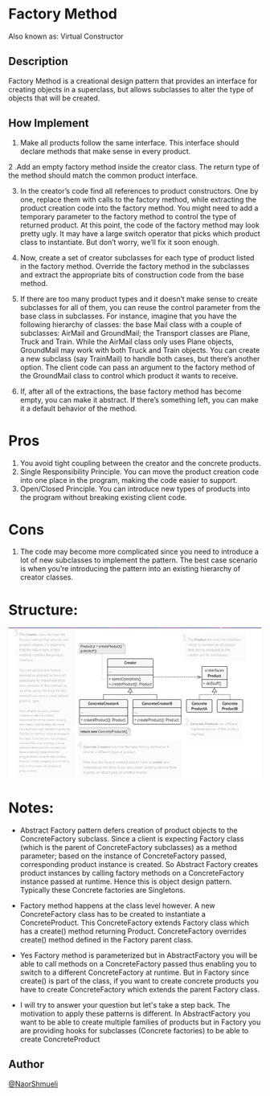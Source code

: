 ﻿# Factory Method

Also known as: Virtual Constructor


## Description

Factory Method is a creational design pattern that provides an interface for creating objects in a superclass, but allows subclasses to alter the type of objects that will be created.

## How Implement

 1. Make all products follow the same interface. This interface should declare methods that make sense in every product.

 2 .Add an empty factory method inside the creator class. The return type of the method should match the common product interface.

 3. In the creator’s code find all references to product constructors. One by one, replace them with calls to the factory method, while extracting the product creation code into the factory method.
    You might need to add a temporary parameter to the factory method to control the type of returned product.
    At this point, the code of the factory method may look pretty ugly. It may have a large switch operator that picks which product class to instantiate. But don’t worry, we’ll fix it soon enough.

 4. Now, create a set of creator subclasses for each type of product listed in the factory method. Override the factory method in the subclasses and extract the appropriate bits of construction code from the base method.

 5. If there are too many product types and it doesn’t make sense to create subclasses for all of them, you can reuse the control parameter from the base class in subclasses.
    For instance, imagine that you have the following hierarchy of classes: the base Mail class with a couple of subclasses: AirMail and GroundMail; the Transport classes are Plane, Truck and Train. While the AirMail class only uses Plane objects, GroundMail may work with both Truck and Train objects. You can create a new subclass (say TrainMail) to handle both cases, but there’s another option. The client code can pass an argument to the factory method of the GroundMail class to control which product it wants to receive.

 6. If, after all of the extractions, the base factory method has become empty, you can make it abstract. If there’s something left, you can make it a default behavior of the method.

# Pros

 1. You avoid tight coupling between the creator and the concrete products.
 2. Single Responsibility Principle. You can move the product creation code into one place in the program, making the code easier to support.
 3. Open/Closed Principle. You can introduce new types of products into the program without breaking existing client code.

# Cons
 1.   The code may become more complicated since you need to introduce a lot of new subclasses to implement the pattern. The best case scenario is when you’re introducing the pattern into an existing hierarchy of creator classes.

# Structure:

![Structure](https://github.com/NaorShmueli/DesignPatterns/blob/master/DesignPatterns/CreationalPatterns/Images/FactoryMethod.JPG?raw=true)

# Notes:

 * Abstract Factory pattern defers creation of product objects to the ConcreteFactory subclass. 
   Since a client is expecting Factory class (which is the parent of ConcreteFactory subclasses) as a method parameter; 
   based on the instance of ConcreteFactory passed, corresponding product instance is created. 
   So Abstract Factory creates product instances by calling factory methods on a ConcreteFactory instance passed at runtime. 
   Hence this is object design pattern. Typically these Concrete factories are Singletons.

 * Factory method happens at the class level however. A new ConcreteFactory class has to be created to instantiate a ConcreteProduct. 
   This ConcreteFactory extends Factory class which has a create() method returning Product. 
   ConcreteFactory overrides create() method defined in the Factory parent class.

 * Yes Factory method is parameterized but in AbstractFactory you will be able to call methods on a ConcreteFactory passed 
   thus enabling you to switch to a different ConcreteFactory at runtime. 
   But in Factory since create() is part of the class, 
   if you want to create concrete products you have to create ConcreteFactory which extends the parent Factory class.

 * I will try to answer your question but let's take a step back. 
   The motivation to apply these patterns is different. 
   In AbstractFactory you want to be able to create multiple families of products but in Factory you are providing 
   hooks for subclasses (Concrete factories) to be able to create ConcreteProduct

## Author

[@NaorShmueli](https://www.linkedin.com/in/naor-shmueli-681b06127)